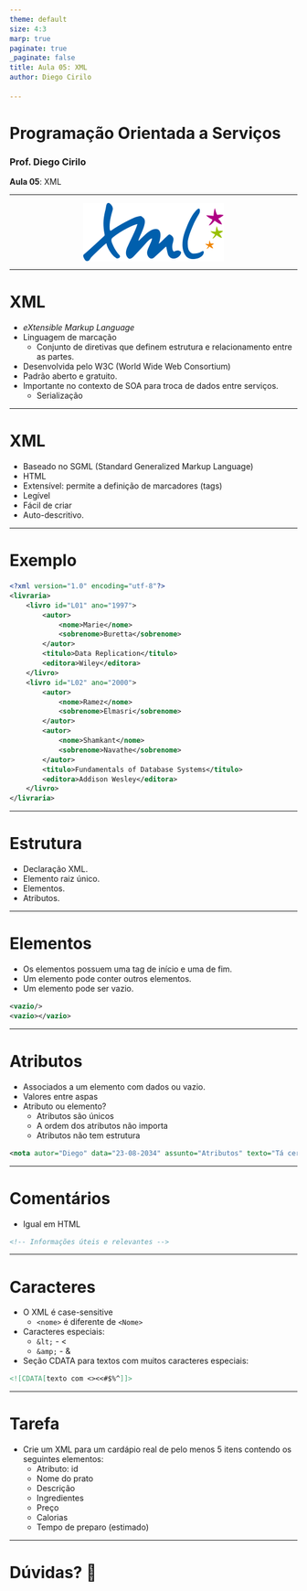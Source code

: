 ```yaml
---
theme: default
size: 4:3
marp: true
paginate: true
_paginate: false
title: Aula 05: XML
author: Diego Cirilo

---
```

<style>
img {
  display: block;
  margin: 0 auto;
}
</style>

# <!-- fit --> Programação Orientada a Serviços

### Prof. Diego Cirilo

**Aula 05**: XML

---
![bg 70%](../img/xml.svg)

---
# XML
- *eXtensible Markup Language*
- Linguagem de marcação
    - Conjunto de diretivas que definem estrutura e relacionamento entre as partes.
- Desenvolvida pelo W3C (World Wide Web Consortium)
- Padrão aberto e gratuito.
- Importante no contexto de SOA para troca de dados entre serviços.
    - Serialização

---
# XML
- Baseado no SGML (Standard Generalized Markup Language)
- HTML
- Extensível: permite a definição de marcadores (tags)
- Legível
- Fácil de criar
- Auto-descritivo.

---
# Exemplo
```xml
<?xml version="1.0" encoding="utf-8"?>
<livraria>
    <livro id="L01" ano="1997">
        <autor>
            <nome>Marie</nome>
            <sobrenome>Buretta</sobrenome>
        </autor>
        <titulo>Data Replication</titulo>
        <editora>Wiley</editora>
    </livro>
    <livro id="L02" ano="2000">
        <autor>
            <nome>Ramez</nome>
            <sobrenome>Elmasri</sobrenome>
        </autor>
        <autor>
            <nome>Shamkant</nome>
            <sobrenome>Navathe</sobrenome>
        </autor>
        <titulo>Fundamentals of Database Systems</titulo>
        <editora>Addison Wesley</editora>
    </livro>
</livraria>
```

---
# Estrutura
- Declaração XML.
- Elemento raiz único.
- Elementos.
- Atributos.

---
# Elementos
- Os elementos possuem uma tag de início e uma de fim.
- Um elemento pode conter outros elementos.
- Um elemento pode ser vazio.
```xml
<vazio/>
<vazio></vazio>
```

---
# Atributos
- Associados a um elemento com dados ou vazio.
- Valores entre aspas
- Atributo ou elemento?
    - Atributos são únicos
    - A ordem dos atributos não importa
    - Atributos não tem estrutura
```xml
<nota autor="Diego" data="23-08-2034" assunto="Atributos" texto="Tá certo isso?"></nota>
```

---
# Comentários
- Igual em HTML
```xml
<!-- Informações úteis e relevantes -->
```

---
# Caracteres
- O XML é case-sensitive
    - `<nome>` é diferente de `<Nome>`
- Caracteres especiais:
    - `&lt;` - <
    - `&amp;` - &
- Seção CDATA para textos com muitos caracteres especiais:
```xml
<![CDATA[texto com <><<#$%^]]>
```

---
# Tarefa
- Crie um XML para um cardápio real de pelo menos 5 itens contendo os seguintes elementos:
    - Atributo: id
    - Nome do prato
    - Descrição
    - Ingredientes
    - Preço
    - Calorias
    - Tempo de preparo (estimado)

---
# <!--fit--> Dúvidas? 🤔

